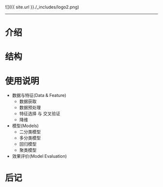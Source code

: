 
![]({{ site.url }}./_includes/logo2.png)

---

# 介绍

# 结构

# 使用说明

- 数据与特征(Data & Feature)
  - 数据获取
  - 数据预处理
  - 特征选择 与 交叉验证
  - 降维
- 模型(Models)
  - 二分类模型
  - 多分类模型
  - 回归模型
  - 聚类模型
- 效果评价(Model Evaluation)

# 后记
